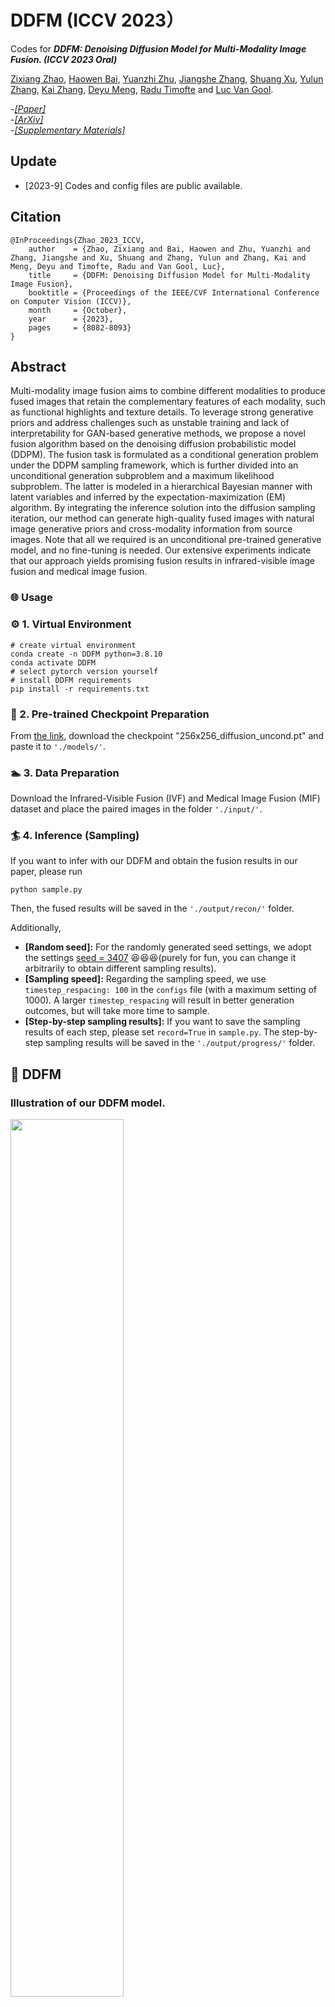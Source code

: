 # DDFM (ICCV 2023）

Codes for ***DDFM: Denoising Diffusion Model for Multi-Modality Image Fusion. (ICCV 2023 Oral)***

[Zixiang Zhao](https://zhaozixiang1228.github.io/), [Haowen Bai](), [Yuanzhi Zhu](https://yuanzhi-zhu.github.io/about/), [Jiangshe Zhang](http://gr.xjtu.edu.cn/web/jszhang), [Shuang Xu](https://shuangxu96.github.io/), [Yulun Zhang](https://yulunzhang.com/), [Kai Zhang](https://cszn.github.io/), [Deyu Meng](https://gr.xjtu.edu.cn/en/web/dymeng), [Radu Timofte](https://www.informatik.uni-wuerzburg.de/computervision/home/) and [Luc Van Gool](https://vision.ee.ethz.ch/people-details.OTAyMzM=.TGlzdC8zMjQ4LC0xOTcxNDY1MTc4.html).

-[*[Paper]*](https://openaccess.thecvf.com/content/ICCV2023/html/Zhao_DDFM_Denoising_Diffusion_Model_for_Multi-Modality_Image_Fusion_ICCV_2023_paper.html)   
-[*[ArXiv]*](https://arxiv.org/abs/2303.06840)   
-[*[Supplementary Materials]*](https://openaccess.thecvf.com/content/ICCV2023/supplemental/Zhao_DDFM_Denoising_Diffusion_ICCV_2023_supplemental.pdf)   

## Update

- [2023-9] Codes and config files are public available.

## Citation

```
@InProceedings{Zhao_2023_ICCV,
    author    = {Zhao, Zixiang and Bai, Haowen and Zhu, Yuanzhi and Zhang, Jiangshe and Xu, Shuang and Zhang, Yulun and Zhang, Kai and Meng, Deyu and Timofte, Radu and Van Gool, Luc},
    title     = {DDFM: Denoising Diffusion Model for Multi-Modality Image Fusion},
    booktitle = {Proceedings of the IEEE/CVF International Conference on Computer Vision (ICCV)},
    month     = {October},
    year      = {2023},
    pages     = {8082-8093}
}
```

## Abstract

Multi-modality image fusion aims to combine different modalities to produce fused images that retain the complementary features of each modality, such as functional highlights and texture details. To leverage strong generative priors and address challenges such as unstable training and lack of interpretability for GAN-based generative methods, we propose a novel fusion algorithm based on the denoising diffusion probabilistic model (DDPM). The fusion task is formulated as a conditional generation problem under the DDPM sampling framework, which is further divided into an unconditional generation subproblem and a maximum likelihood subproblem. The latter is modeled in a hierarchical Bayesian manner with latent variables and inferred by the expectation-maximization (EM) algorithm. By integrating the inference solution into the diffusion sampling iteration, our method can generate high-quality fused images with natural image generative priors and cross-modality information from source images. Note that all we required is an unconditional pre-trained generative model, and no fine-tuning is needed. Our extensive experiments indicate that our approach yields promising fusion results in infrared-visible image fusion and medical image fusion.

### 🌐 Usage

### ⚙ 1. Virtual Environment

```
# create virtual environment
conda create -n DDFM python=3.8.10
conda activate DDFM
# select pytorch version yourself
# install DDFM requirements
pip install -r requirements.txt
```

### 📃 2. Pre-trained Checkpoint Preparation

From [the link](https://github.com/openai/guided-diffusion), download the checkpoint "256x256_diffusion_uncond.pt" and paste it to ``'./models/'``.

### 🏊 3. Data Preparation

Download the Infrared-Visible Fusion (IVF) and Medical Image Fusion (MIF) dataset and place the paired images in the folder ``'./input/'``.

### 🏄 4. Inference (Sampling)

If you want to infer with our DDFM and obtain the fusion results in our paper, please run

```
python sample.py
```

Then, the fused results will be saved in the ``'./output/recon/'`` folder.

Additionally,

- **[Random seed]:** For the randomly generated seed settings, we adopt the settings [seed = 3407](https://arxiv.org/abs/2109.08203) 😆😆😆(purely for fun, you can change it arbitrarily to obtain different sampling results).
- **[Sampling speed]:** Regarding the sampling speed, we use ``timestep_respacing: 100`` in the ``configs`` file (with a maximum setting of 1000). A larger ``timestep_respacing`` will result in better generation outcomes, but will take more time to sample.
- **[Step-by-step sampling results]:** If you want to save the sampling results of each step, please set ``record=True`` in ``sample.py``. The step-by-step sampling results will be saved in the ``'./output/progress/'`` folder.

## 🙌 DDFM

### Illustration of our DDFM model.

<img src="image//Workflow1.png" width="60%" align=center />

### Detail of DDFM.

<img src="image//Workflow2.png" width="60%" align=center />

<img src="image//Algorithm1.png" width="60%" align=center />

### Qualitative fusion results.

<img src="image//IVF1.png" width="100%" align=center />

<img src="image//IVF2.png" width="100%" align=center />

<img src="image//MIF.png" width="60%" align=center />

### Quantitative fusion results.

Infrared-Visible Image Fusion

<img src="image//Quantitative_IVF.png" width="100%" align=center />

Medical Image Fusion

<img src="image//Quantitative_MIF.png" width="60%" align=center />

## 📖 Related Work

- Zixiang Zhao, Haowen Bai, Jiangshe Zhang, Yulun Zhang, Kai Zhang, Shuang Xu, Dongdong Chen, Radu Timofte, Luc Van Gool. *Equivariant Multi-Modality Image Fusion.* **CVPR 2024**, https://arxiv.org/abs/2305.11443
- Zixiang Zhao, Haowen Bai, Jiangshe Zhang, Yulun Zhang, Shuang Xu, Zudi Lin, Radu Timofte, Luc Van Gool.
  *CDDFuse: Correlation-Driven Dual-Branch Feature Decomposition for Multi-Modality Image Fusion.* **CVPR 2023**, https://arxiv.org/abs/2211.14461
- Zixiang Zhao, Shuang Xu, Chunxia Zhang, Junmin Liu, Jiangshe Zhang and Pengfei Li. *DIDFuse: Deep Image Decomposition for Infrared and Visible Image Fusion.* **IJCAI 2020**, https://www.ijcai.org/Proceedings/2020/135.
- Zixiang Zhao, Shuang Xu, Jiangshe Zhang, Chengyang Liang, Chunxia Zhang and Junmin Liu. *Efficient and Model-Based Infrared and Visible Image Fusion via Algorithm Unrolling.* **IEEE Transactions on Circuits and Systems for Video Technology 2021**, https://ieeexplore.ieee.org/document/9416456.
- Zixiang Zhao, Jiangshe Zhang, Haowen Bai, Yicheng Wang, Yukun Cui, Lilun Deng, Kai Sun, Chunxia Zhang, Junmin Liu, Shuang Xu. *Deep Convolutional Sparse Coding Networks for Interpretable Image Fusion.* **CVPR Workshop 2023**. https://robustart.github.io/long_paper/26.pdf.
- Zixiang Zhao, Shuang Xu, Chunxia Zhang, Junmin Liu, Jiangshe Zhang. *Bayesian fusion for infrared and visible images.* **Signal Processing**, https://doi.org/10.1016/j.sigpro.2020.107734.
